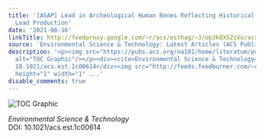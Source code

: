 ```yaml
---
title: '[ASAP] Lead in Archeological Human Bones Reflecting Historical Changes in
  Lead Production'
date: '2021-08-16'
linkTitle: http://feedproxy.google.com/~r/acs/esthag/~3/Up3k8X5ZsVo/acs.est.1c00614
source: 'Environmental Science & Technology: Latest Articles (ACS Publications)'
description: '<p><img src="https://pubs.acs.org/na101/home/literatum/publisher/achs/journals/content/esthag/0/esthag.ahead-of-print/acs.est.1c00614/20210811/images/medium/es1c00614_0006.gif"
  alt="TOC Graphic"/></p><div><cite>Environmental Science & Technology</cite></div><div>DOI:
  10.1021/acs.est.1c00614</div><img src="http://feeds.feedburner.com/~r/acs/esthag/~4/Up3k8X5ZsVo"
  height="1" width="1" ...'
disable_comments: true
---
```

<p><img src="https://pubs.acs.org/na101/home/literatum/publisher/achs/journals/content/esthag/0/esthag.ahead-of-print/acs.est.1c00614/20210811/images/medium/es1c00614_0006.gif" alt="TOC Graphic"/></p><div><cite>Environmental Science & Technology</cite></div><div>DOI: 10.1021/acs.est.1c00614</div><img src="http://feeds.feedburner.com/~r/acs/esthag/~4/Up3k8X5ZsVo" height="1" width="1" ...